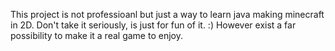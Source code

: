 This project is not professioanl but just a way to learn java making minecraft in 2D. Don't take it seriously, is just for fun of it. :)
However exist a far possibility to make it a real game to enjoy.
